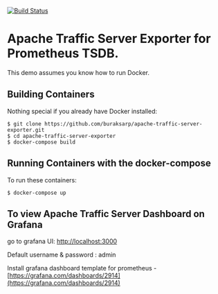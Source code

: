 [![Build Status](https://travis-ci.org/buraksarp/apache-traffic-server-exporter.svg?branch=master)](https://travis-ci.org/buraksarp/apache-traffic-server-exporter)

Apache Traffic Server Exporter for Prometheus TSDB.
=========================

This demo assumes you know how to run Docker.

Building Containers
---------------------

Nothing special if you already have Docker installed:

    $ git clone https://github.com/buraksarp/apache-traffic-server-exporter.git
    $ cd apache-traffic-server-exporter
    $ docker-compose build 

Running Containers with the docker-compose
---------------------
To run these containers:

    $ docker-compose up
    
To view Apache Traffic Server Dashboard on Grafana
---------------------

go to grafana UI: [http://localhost:3000](http://localhost:3000)

Default username & password : admin

Install grafana dashboard template for prometheus - [https://grafana.com/dashboards/2914](https://grafana.com/dashboards/2914)


    

